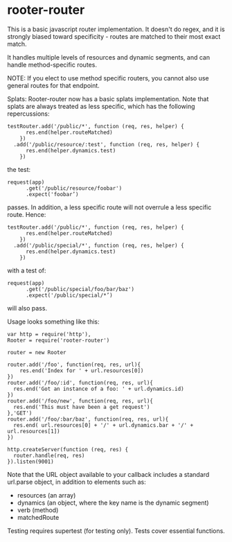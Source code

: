 # rooter-router

This is a basic javascript router implementation. It doesn't do regex, and it is strongly biased toward specificity - routes are matched to their most exact match.

It handles multiple levels of resources and dynamic segments, and can handle method-specific routes.

NOTE: If you elect to use method specific routers, you cannot also use general routes for that endpoint.

Splats: Rooter-router now has a basic splats implementation. Note that splats are always treated as less specific, which has the following repercussions:
```
testRouter.add('/public/*', function (req, res, helper) {
      res.end(helper.routeMatched)
    })
  .add('/public/resource/:test', function (req, res, helper) {
      res.end(helper.dynamics.test)
    })
```

the test:

```
request(app)
      .get('/public/resource/foobar')
      .expect('foobar’)
```

passes. In addition, a less specific route will not overrule a less specific route. Hence:

```
testRouter.add('/public/*', function (req, res, helper) {
      res.end(helper.routeMatched)
    })
  .add('/public/special/*', function (req, res, helper) {
      res.end(helper.dynamics.test)
    })
```
with a test of:
```
request(app)
      .get('/public/special/foo/bar/baz')
      .expect('/public/special/*’)
```
will also pass.

Usage looks something like this:

```
var http = require('http'),
Rooter = require('rooter-router')

router = new Rooter

router.add('/foo', function(req, res, url){
    res.end('Index for ' + url.resources[0])
})
router.add('/foo/:id', function(req, res, url){
  res.end('Got an instance of a foo: ' + url.dynamics.id)
})
router.add('/foo/new', function(req, res, url){
  res.end('This must have been a get request')
},'GET')
router.add('/foo/:bar/baz', function(req, res, url){
  res.end( url.resources[0] + '/' + url.dynamics.bar + '/' + url.resources[1])
})

http.createServer(function (req, res) {
  router.handle(req, res)
}).listen(9001)
```

Note that the URL object available to your callback includes a standard url.parse object, in addition to elements such as:
* resources (an array)
* dynamics (an object, where the key name is the dynamic segment)
* verb (method)
* matchedRoute

Testing requires supertest (for testing only). Tests cover essential functions.
